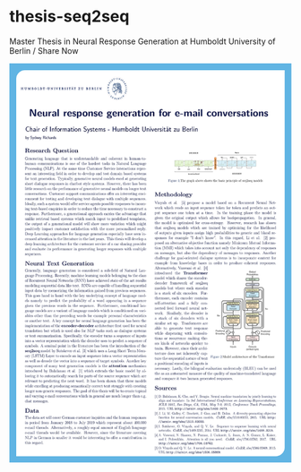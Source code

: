 
# thesis-seq2seq
Master Thesis in Neural Response Generation at Humboldt University of Berlin / Share Now

<img src="cover.png" alt="thesis">